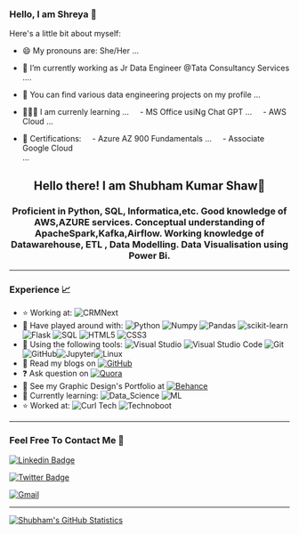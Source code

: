 
### Hello, I am Shreya 👋

Here's a little bit about myself:
- 😄 My pronouns are: She/Her ...
- 🔭 I’m currently working as Jr Data Engineer @Tata Consultancy Services .... 
- 🤘 You can find various data engineering projects on my profile ... 

- 🧑🏻‍🏫 I am currenly learning ...
&nbsp;&nbsp;&nbsp;&nbsp;- MS Office usiNg Chat GPT ...
&nbsp;&nbsp;&nbsp;&nbsp;- AWS Cloud ...
- 🤘 Certifications:
&nbsp;&nbsp;&nbsp;&nbsp;- Azure AZ 900 Fundamentals ...
&nbsp;&nbsp;&nbsp;&nbsp;- Associate Google Cloud<br> ...


<!--
### Hi there 👋

**Shubham-Kr-Shaw/Shubham-Kr-Shaw** is a ✨ _special_ ✨ repository because its `README.md` (this file) appears on your GitHub profile.

Here are some ideas to get you started:

- 🔭 I’m currently working on ...
- 🌱 I’m currently learning ...
- 👯 I’m looking to collaborate on ...
- 💬 Ask me about ...
- 📫 How to reach me: ...
- 😄 Pronouns: ...
- ⚡ Fun fact: ...
-->

<h2 align="center"> Hello there! I am Shubham Kumar Shaw👋 </h2>
<h3 align="center">Proficient in Python, SQL, Informatica,etc.
Good knowledge of AWS,AZURE services.
Conceptual understanding of ApacheSpark,Kafka,Airflow.
Working knowledge of Datawarehouse, ETL , Data Modelling.
Data Visualisation using Power Bi.</h3>



---

### Experience 📈

- :star: Working at:  ![CRMNext](http://img.shields.io/badge/-TCSt-green?style=plastic&link=https://www.tcs.com/)  
- 🔭 Have played around with:  ![Python](https://img.shields.io/badge/-Python-white?style=plastic&logo=python) ![Numpy](http://img.shields.io/badge/-numpy-purple?style=plastic&logo=numpy&logoColor=white) ![Pandas](http://img.shields.io/badge/-Pandas-orange?style=plastic&logo=pandas&logoColor=white) ![scikit-learn](https://img.shields.io/badge/-scikit_learn-red?style=plastic&logo=scikit-learn&logoColor=white)  ![Flask](https://img.shields.io/badge/-flask-azure?style=plastic&logo=flask&logoColor=blue) ![SQL](https://img.shields.io/badge/-SQL-yellow?style=plastic&amp&logo=SQL&logoColor=white) ![HTML5](https://img.shields.io/badge/-HTML5-E34F26?style=plastic&logo=html5&logoColor=white) ![CSS3](https://img.shields.io/badge/-CSS3-1572B6?style=plastic&logo=css3) 
- 🔧 Using the following tools: ![Visual Studio](https://img.shields.io/badge/-Visual_Studio-violet?style=plastic&logo=visual-studio) ![Visual Studio Code](https://img.shields.io/badge/-VS_Code-blue?style=plastic&logo=visual-studio-code) ![Git](https://img.shields.io/badge/-Git-orange?style=plastic&logo=git&logoColor=white) ![GitHub](https://img.shields.io/badge/-GitHub-purple?style=plastic&logo=github&logoColor=white)![Jupyter](https://img.shields.io/badge/-Jupyter-orange?style=plastic&logo=Jupyter&logoColor=white)![Linux](https://img.shields.io/badge/-Linux-orange?style=plastic&logo=Linux&logoColor=white)
- 📜 Read my blogs on [![GitHub](https://img.shields.io/badge/-Medium-black?style=plastic&logo=medium)](https://medium.com/@shubhamkrshaw)
- :question: Ask question on  [![Quora](https://img.shields.io/badge/-Quora-red?style=plastic&logo=Quora)](https://www.quora.com/profile/Shubham-Kumar-Shaw-3)
- :art: See my Graphic Design's Portfolio at [![Behance](https://img.shields.io/badge/-Behance-blue?style=plastic&logo=Behance)](https://www.behance.net/shubhamshaw)
- 🌱 Currently learning: ![Data_Science](https://img.shields.io/badge/-Data_Science-royalblue?style=plastic)  ![ML](https://img.shields.io/badge/-ML-blue?style=plastic)
- :star: Worked at: ![Curl Tech](http://img.shields.io/badge/-CurlTech-purple?style=plastic&link=https://curl.tech/)  ![Technoboot](http://img.shields.io/badge/-Technoboot-yellow?style=plastic&link=https://technoboot.in/)

---

### Feel Free To Contact Me 📱

[![Linkedin Badge](https://img.shields.io/badge/-Shubham_Kr_Shaw-blue?style=plastic&logo=Linkedin&logoColor=white&link=https://www.linkedin.com/in/shubham-kumar-shaw-51792b150/)](https://www.linkedin.com/in/shubham-kumar-shaw-51792b150/)

[![Twitter Badge](https://img.shields.io/badge/-Shubham_Kr_Shaw-black?style=plastic&logo=twitter&link=https://twitter.com/shubham_krshaw)](https://twitter.com/shubham_krshaw)

 [![Gmail](https://img.shields.io/badge/shkrshaw@gmail.com-white?style=plastic&logo=Gmail&logoColor=&link=mailto:shkrshaw@gmail.com)](mailto:shkrshaw@gmail.com)

---
[![Shubham's GitHub Statistics](https://github-readme-stats.vercel.app/api?username=Shubham-Kr-Shaw)](https://github.com/Shubham-Kr-Shaw/Shubham-Kr-Shaw)

